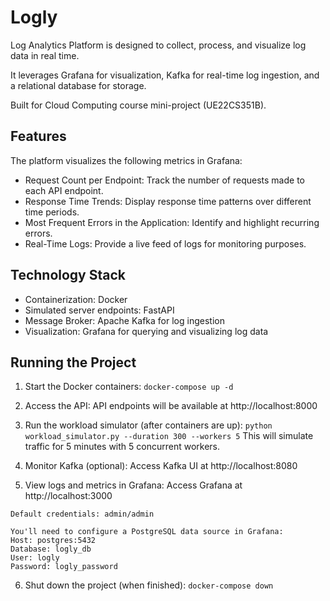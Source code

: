 # Logly

Log Analytics Platform is designed to collect, process, and visualize log data in real time. 

It leverages Grafana for visualization, Kafka for real-time log ingestion, and a relational database for storage.

Built for Cloud Computing course mini-project (UE22CS351B).

## Features

The platform visualizes the following metrics in Grafana:
- Request Count per Endpoint: Track the number of requests made to each API endpoint.
- Response Time Trends: Display response time patterns over different time periods.
- Most Frequent Errors in the Application: Identify and highlight recurring errors.
- Real-Time Logs: Provide a live feed of logs for monitoring purposes.

## Technology Stack

- Containerization: Docker
- Simulated server endpoints: FastAPI
- Message Broker: Apache Kafka for log ingestion
- Visualization: Grafana for querying and visualizing log data

## Running the Project
 
1. Start the Docker containers: `docker-compose up -d`
 
2. Access the API: API endpoints will be available at http://localhost:8000
 
3. Run the workload simulator (after containers are up):
`python workload_simulator.py --duration 300 --workers 5`
This will simulate traffic for 5 minutes with 5 concurrent workers.
 
4. Monitor Kafka (optional): Access Kafka UI at http://localhost:8080
 
5. View logs and metrics in Grafana: Access Grafana at http://localhost:3000
```language:none
Default credentials: admin/admin
 
You'll need to configure a PostgreSQL data source in Grafana:
Host: postgres:5432
Database: logly_db
User: logly
Password: logly_password
```
 
6. Shut down the project (when finished): `docker-compose down`